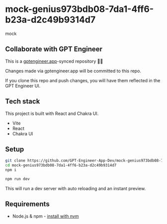 # mock-genius973bdb08-7da1-4ff6-b23a-d2c49b9314d7

mock

## Collaborate with GPT Engineer

This is a [gptengineer.app](https://gptengineer.app)-synced repository 🌟🤖

Changes made via gptengineer.app will be committed to this repo.

If you clone this repo and push changes, you will have them reflected in the GPT Engineer UI.

## Tech stack

This project is built with React and Chakra UI.

- Vite
- React
- Chakra UI

## Setup

```sh
git clone https://github.com/GPT-Engineer-App-Dev/mock-genius973bdb08-7da1-4ff6-b23a-d2c49b9314d7.git
cd mock-genius973bdb08-7da1-4ff6-b23a-d2c49b9314d7
npm i
```

```sh
npm run dev
```

This will run a dev server with auto reloading and an instant preview.

## Requirements

- Node.js & npm - [install with nvm](https://github.com/nvm-sh/nvm#installing-and-updating)
